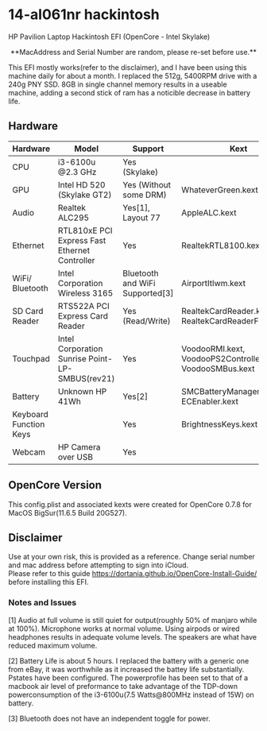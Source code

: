 # 14-al061nr hackintosh
HP Pavilion Laptop Hackintosh EFI (OpenCore - Intel Skylake)

<div align="center"> **MacAddress and Serial Number are random, please re-set before use.** </div>  

This EFI mostly works(refer to the disclaimer), and I have been using this machine daily for about a month.  I replaced the 512g, 5400RPM drive with a 240g PNY SSD. 8GB in single channel memory results in a useable machine, adding a second stick of ram has a noticible decrease in battery life.

## Hardware ##

| Hardware               | Model                                           | Support                          | Kext                                                       |
|------------------------|-------------------------------------------------|----------------------------------|------------------------------------------------------------|
| CPU                    | i3-6100u @2.3 GHz                               | Yes (Skylake)                    |                                                            |
| GPU                    | Intel HD 520 (Skylake GT2)                      | Yes (Without some DRM)           | WhateverGreen.kext                                         |
| Audio                  | Realtek ALC295                                  | Yes[1], Layout 77                | AppleALC.kext                                              |
| Ethernet               | RTL810xE PCI Express Fast Ethernet Controller   | Yes                              | RealtekRTL8100.kext                                        |
| WiFi/ Bluetooth        | Intel Corporation Wireless 3165                 | Bluetooth and WiFi Supported[3]  | AirportItlwm.kext                                          |
| SD Card Reader         | RTS522A PCI Express Card Reader                 | Yes (Read/Write)                 | RealtekCardReader.kext and RealtekCardReaderFriend.kext    |
| Touchpad               | Intel Corporation Sunrise Point-LP-SMBUS(rev21) | Yes                              | VoodooRMI.kext, VoodooPS2Controller.kext, VoodooSMBus.kext |
| Battery                | Unknown HP 41Wh                                 | Yes[2]                           | SMCBatteryManager.kext, ECEnabler.kext                     |
| Keyboard Function Keys |                                                 | Yes                              | BrightnessKeys.kext                                        |
| Webcam                 | HP Camera over USB                              | Yes                              |                                                            |


## OpenCore Version ##

This config.plist and associated kexts were created for OpenCore 0.7.8 for MacOS BigSur(11.6.5 Build 20G527).  

## Disclaimer ##

Use at your own risk, this is provided as a reference.  Change serial number and mac address before attempting to sign into iCloud.  
Please refer to this guide https://dortania.github.io/OpenCore-Install-Guide/ before installing this EFI.  

### Notes and Issues ###

[1] Audio at full volume is still quiet for output(roughly 50% of manjaro while at 100%).  Microphone works at normal volume.  Using airpods or wired headphones results in adequate volume levels.  The speakers are what have reduced maximum volume.   

[2] Battery Life is about 5 hours. I replaced the battery with a generic one from eBay, it was worthwhile as it increased the battey life substantially.  Pstates have been configured.  The powerprofile has been set to that of a macbook air level of preformance to take advantage of the TDP-down powerconsumption of the i3-6100u(7.5 Watts@800MHz instead of 15W) on battery.    

[3] Bluetooth does not have an independent toggle for power.  
